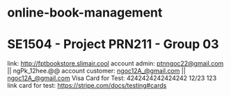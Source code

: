 # online-book-management
# SE1504 - Project PRN211 - Group 03

link: http://fptbookstore.slimair.cool
account admin: ptnngoc22@gmail.com   ||   ngPk_12hee.@@
account customer: ngoc12A_@gmail.com  ||   ngoc12A_@gmail.com
Visa Card for Test: 4242424242424242  12/23 123
link card for test: https://stripe.com/docs/testing#cards
